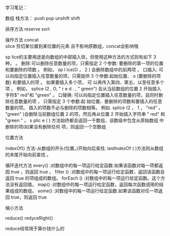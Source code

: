 学习笔记：


数组
栈方法：
push pop  unshift shift

排序方法
reserve sort 


操作方法
concat  
 slice  剪切某位置到某位置的元素  且不影响原数组，concat会影响哦
 
sp lice的主要用途是向数组的中部插入琐，但使用这种方法的方式则有如下 3 种。
。 删除:可以删除任意数量的项，只需指定 2 个参数: 要删除的第一项的位置和要删除的项数 。
例如， sp l ice(O ， 2 ) 会删除数组中的前两项 。
口插入: 可以向指定位置插入任意数量的项，只需提供 3 个参数:起始位置、 o (要删除的项数)
和要插入的项 。 如果要插入多个项， 可 以再传入第四、第五，以至任意多个项 。 例如，
splice (2 , O, " r e d . , " green") 会从当前数组的位置 2 开始插入字符$" red"和 "green" 。
口替换: 可以向指定位置插入任意数量的项，且同时删除任意数量的项 ， 只需指定 3 个参数:起
始位置、要删除的项数和要插入的任意数量的项。 插入的项数不必与删除的项数相等。 例如.
splice (2 ， 1 ， "red" ， "green" )会删除当前数组位置 2 的项，然后再从位置 2 开始插入字符串
" red" 和 "green " 。
s plic e ( ) 方法始终都会返回一千数组，该数级中包含从原始数组 中删除的项(如果没有删除任何
项，则返回一个空数组


位置方法

 indexOf() 方法-从数组的开头(位置。)开始向后查找. lastlndexOf ( )方法则从数组的末尾开始向前查找 。
 
 循环迭代方法
 every() :对数组中的每一项运行给定函数.如果该函数对每一项都返因 true ，则返回 true 。
 filter () :对数组中的每一项运行给定函数，返回该函数会返回 true 的项组成的数组。
 forEach () :对数组中的每一项运行给定函数。这个方法没有返回值。
 map() :对数组中的每一项运行给定函数，返回每次函数调用的结果组成的数组。
 some() :对数组中的每一项运行给定函数.如果该函数对任一项返回 true，则返回 true
 
 
 缩小方法
 
 
 reduce()  redyceRight()
 
 reduce经常用于算价钱什么的
 
 
 